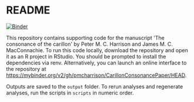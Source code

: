 # README

[![Binder](https://mybinder.org/badge_logo.svg)](https://mybinder.org/v2/gh/pmcharrison/CarillonConsonancePaper/HEAD)

This repository contains supporting code for the manuscript 'The consonance of the carillon' 
by Peter M. C. Harrison and James M. C. MacConnachie.
To run this code locally, download the repository and open it as an R project
in RStudio. You should be prompted to install the dependencies via renv.
Alternatively, you can launch an online interface to the repository 
at https://mybinder.org/v2/gh/pmcharrison/CarillonConsonancePaper/HEAD.

Outputs are saved to the `output` folder. To rerun analyses and regenerate analyses,
run the scripts in `scripts` in numeric order.
